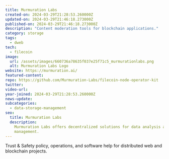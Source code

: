 ```yaml
---
title: Murmuration Labs
created-on: 2024-03-29T21:28:53.260000Z
updated-on: 2024-03-29T21:46:18.273000Z
published-on: 2024-03-29T21:46:18.273000Z
description: "Content moderation tools for blockchain applications."
category: storage
tags:
  - dweb
tech:
  - filecoin
image:
  url: /assets/images/660736a78635f037e25f71c5_murmurationlabs.png
  alt: Murmuration Labs Logo
website: https://murmuration.ai/
featured-content:
repo: https://github.com/Murmuration-Labs/filecoin-node-operator-kit
twitter:
video-url:
year-joined: 2024-03-29T21:28:53.260000Z
news-update:
subcategories:
  - data-storage-management
seo:
  title: Murmuration Labs
  description:
    Murmuration Labs offers decentralized solutions for data analysis and
    management.
---
```


Trust & Safety policy, operations, and software help for distributed web and blockchain projects.
